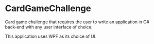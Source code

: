 # CardGameChallenge

Card game challenge that requires the user to write an application in C# back-end with any user interface of choice.

This application uses WPF as its choice of UI.
